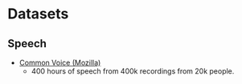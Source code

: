 # Datasets

## Speech
- [Common Voice (Mozilla)](https://voice.mozilla.org/data)
	- 400 hours of speech from 400k recordings from 20k people.




